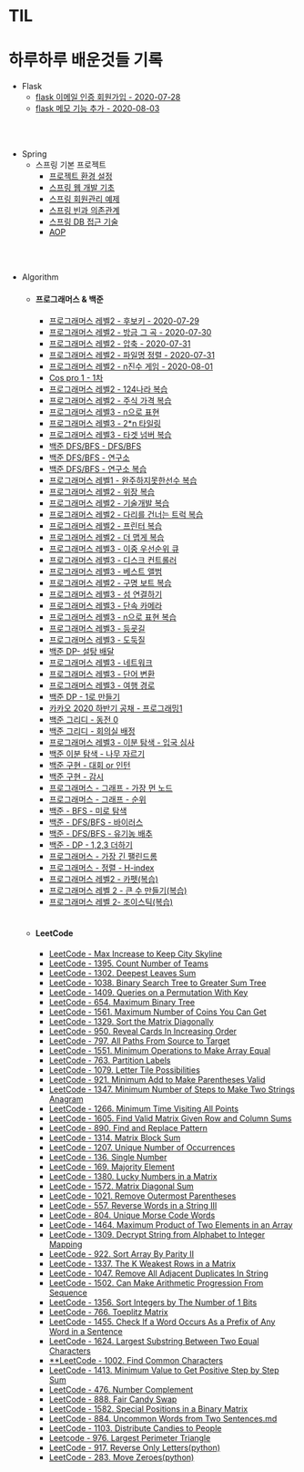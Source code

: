 # TIL

하루하루 배운것들 기록
======================

+ Flask
  - [flask 이메일 인증 회원가입 - 2020-07-28](flask/Flask&mongoDB이메일인증.md)
  - [flask 메모 기능 추가 - 2020-08-03](flask/메모기능추가.md)
  

<br><br>

+ Spring
  - 스프링 기본 프로젝트
    - [프로젝트 환경 설정](https://github.com/butcher313/TIL/blob/master/Spring/%ED%94%84%EB%A1%9C%EC%A0%9D%ED%8A%B8%20%ED%99%98%EA%B2%BD%EC%84%A4%EC%A0%95/View%20%ED%99%98%EA%B2%BD%EC%84%A4%EC%A0%95.md)
    - [스프링 웹 개발 기초](https://github.com/butcher313/TIL/blob/master/Spring/%EC%8A%A4%ED%94%84%EB%A7%81%20%EC%9B%B9%20%EA%B0%9C%EB%B0%9C%20%EA%B8%B0%EC%B4%88.md)
    - [스프링 회원관리 예제](https://github.com/butcher313/TIL/blob/master/Spring/%ED%9A%8C%EC%9B%90%EA%B4%80%EB%A6%AC%20%EC%98%88%EC%A0%9C%20-%20%EB%B0%B1%EC%97%94%EB%93%9C%20%EA%B0%9C%EB%B0%9C.md)
    - [스프링 빈과 의존관계](https://github.com/butcher313/TIL/blob/master/Spring/%EC%8A%A4%ED%94%84%EB%A7%81%20%EB%B9%88%EA%B3%BC%20%EC%9D%98%EC%A1%B4%EA%B4%80%EA%B3%84.md)
    - [스프링 DB 접근 기술](https://github.com/butcher313/TIL/blob/master/Spring/%EC%8A%A4%ED%94%84%EB%A7%81DB%20%EC%A0%91%EA%B7%BC%20%EA%B8%B0%EC%88%A0.md)
    - [AOP](https://github.com/butcher313/TIL/blob/master/Spring/AOP.md)
    
<br>
<br>

+ Algorithm

  + #### 프로그래머스 & 백준
  
    - [프로그래머스 레벨2 - 후보키 - 2020-07-29](Algorithm/Programmers/Level2/후보키.md)
    - [프로그래머스 레벨2 - 방금 그 곡 - 2020-07-30](Algorithm/Programmers/Level2/방금그곡.md)
    - [프로그래머스 레벨2 - 압축 - 2020-07-31](Algorithm/Programmers/Level2/압축.md)
    - [프로그래머스 레벨2 - 파일명 정렬 - 2020-07-31](Algorithm/Programmers/Level2/파일명정렬.md)
    - [프로그래머스 레벨2 - n진수 게임 - 2020-08-01](Algorithm/Programmers/Level2/n진수게임.md)
    - [Cos pro 1 - 1차](https://github.com/butcher313/cos-pro-1)
    - [프로그래머스 레벨2 - 124나라 복습](https://github.com/butcher313/programmers-level2/blob/master/124%EB%82%98%EB%9D%BC-%EC%A0%95%EB%8B%B5.cpp)
    - [프로그래머스 레벨2 - 주식 가격 복습](https://github.com/butcher313/programmers-level2/blob/master/%EC%A3%BC%EC%8B%9D%EA%B0%80%EA%B2%A9(%EB%B3%B5%EC%8A%B5).cpp)
    - [프로그래머스 레벨3 - n으로 표현](https://gist.github.com/butcher313/625ef12479aa58d866348bc2cf1c2ef3)
    - [프로그래머스 레벨3 - 2*n 타일링](https://github.com/butcher313/Programmers-level-3/blob/master/2xn%ED%83%80%EC%9D%BC%EB%A7%81.cpp)
    - [프로그래머스 레벨3 - 타겟 넘버 복습](https://github.com/butcher313/programmers-level2/blob/master/%ED%83%80%EA%B2%9F%EB%84%98%EB%B2%84.cpp)
    - [백준 DFS/BFS - DFS/BFS](https://github.com/butcher313/BOJ/blob/master/DFS-BFS/DFS%EC%99%80BFS.md) 
    - [백준 DFS/BFS - 연구소](https://github.com/butcher313/BOJ/blob/master/DFS-BFS/%EC%97%B0%EA%B5%AC%EC%86%8C.md)
    - [백준 DFS/BFS - 연구소 복습](https://github.com/butcher313/BOJ/blob/master/DFS-BFS/%EC%97%B0%EA%B5%AC%EC%86%8C(%EA%B0%9C%EC%84%A0).md)
    - [프로그래머스 레벨1 - 완주하지못한선수 복습](https://github.com/butcher313/programmers-level1/blob/master/%EC%99%84%EC%A3%BC%ED%95%98%EC%A7%80%EB%AA%BB%ED%95%9C%EC%84%A0%EC%88%98(%EB%B3%B5%EC%8A%B5).md)
    - [프로그래머스 레벨2 - 위장 복습](https://github.com/butcher313/programmers-level2/blob/master/%EC%9C%84%EC%9E%A5.cpp)
    - [프로그래머스 레벨2 - 기술개발 복습](https://github.com/butcher313/programmers-level2/blob/master/%EA%B8%B0%EB%8A%A5%EA%B0%9C%EB%B0%9C(%EB%B3%B5%EC%8A%B5).md)
    - [프로그래머스 레벨2 - 다리를 건너는 트럭 복습](https://github.com/butcher313/programmers-level2/blob/master/%EB%8B%A4%EB%A6%AC%EB%A5%BC%EA%B1%B4%EB%84%88%EB%8A%94%ED%8A%B8%EB%9F%AD.md)
    - [프로그래머스 레벨2 - 프린터 복습](https://github.com/butcher313/programmers-level2/blob/master/%ED%94%84%EB%A6%B0%ED%84%B0%EB%B3%B5%EC%8A%B5.md)
    - [프로그래머스 레벨2 - 더 맵게 복습](https://github.com/butcher313/programmers-level2/blob/master/%EB%8D%94%EB%A7%B5%EA%B2%8C(%EB%B3%B5%EC%8A%B5).md)
    - [프로그래머스 레벨3 - 이중 우선순위 큐](https://github.com/butcher313/Programmers-level-3/blob/master/%EC%9D%B4%EC%A4%91%EC%9A%B0%EC%84%A0%EC%88%9C%EC%9C%84%ED%81%90.md)
    - [프로그래머스 레벨3 - 디스크 컨트롤러](https://github.com/butcher313/Programmers-level-3/blob/master/%EB%94%94%EC%8A%A4%ED%81%AC%20%EC%BB%A8%ED%8A%B8%EB%A1%A4%EB%9F%AC.md)
    - [프로그래머스 레벨3 - 베스트 앨범](https://github.com/butcher313/Programmers-level-3/blob/master/%EB%B2%A0%EC%8A%A4%ED%8A%B8%20%EC%95%A8%EB%B2%94.md)
    - [프로그래머스 레벨2 - 구명 보트 복습](https://github.com/butcher313/programmers-level2/blob/master/%EA%B5%AC%EB%AA%85%EB%B3%B4%ED%8A%B8(%EB%B3%B5%EC%8A%B5).md)
    - [프로그래머스 레벨3 - 섬 연결하기](https://github.com/butcher313/Programmers-level-3/blob/master/%EC%84%AC%20%EC%97%B0%EA%B2%B0%ED%95%98%EA%B8%B0.md)
    - [프로그래머스 레벨3 - 단속 카메라](https://github.com/butcher313/Programmers-level-3/blob/master/%EB%8B%A8%EC%86%8D%EC%B9%B4%EB%A9%94%EB%9D%BC.md)
    - [프로그래머스 레벨3 - n으로 표현 복습](https://github.com/butcher313/Programmers-level-3/blob/master/n%EC%9C%BC%EB%A1%9C%ED%91%9C%ED%98%84.cpp)
    - [프로그래머스 레벨3 - 등굣길](https://github.com/butcher313/Programmers-level-3/blob/master/%EB%93%B1%EA%B5%A3%EA%B8%B8.md)
    - [프로그래머스 레벨3 - 도둑질](https://github.com/butcher313/Programmers-level-3/blob/master/%EB%8F%84%EB%91%91%EC%A7%88.md)
    - [백준 DP- 설탕 배달](https://github.com/butcher313/BOJ/blob/master/DP/%EC%84%A4%ED%83%95%20%EB%B0%B0%EB%8B%AC.md)
    - [프로그래머스 레벨3 - 네트워크](https://github.com/butcher313/Programmers-level-3/blob/master/%EB%84%A4%ED%8A%B8%EC%9B%8C%ED%81%AC.md)
    - [프로그래머스 레벨3 - 단어 변환](https://github.com/butcher313/Programmers-level-3/blob/master/%EB%8B%A8%EC%96%B4%20%EB%B3%80%ED%99%98.md)
    - [프로그래머스 레벨3 - 여행 경로](https://github.com/butcher313/Programmers-level-3/blob/master/%EC%97%AC%ED%96%89%EA%B2%BD%EB%A1%9C.md)
    - [백준 DP - 1로 만들기](https://github.com/butcher313/BOJ/blob/master/DP/1%EB%A1%9C%20%EB%A7%8C%EB%93%A4%EA%B8%B0.md)
    - [카카오 2020 하반기 공채 - 프로그래밍1](https://github.com/butcher313/Kakao/blob/master/2020.09.12(%ED%95%98%EB%B0%98%EA%B8%B0%20%EA%B3%B5%EC%B1%84)/%ED%94%84%EB%A1%9C%EA%B7%B8%EB%9E%98%EB%B0%8D1.md)
    - [백준 그리디 - 동전 0](https://github.com/butcher313/BOJ/blob/master/%EA%B7%B8%EB%A6%AC%EB%94%94/%EB%8F%99%EC%A0%84%200.md)
    - [백준 그리디 - 회의실 배정](https://github.com/butcher313/BOJ/blob/master/%EA%B7%B8%EB%A6%AC%EB%94%94/%ED%9A%8C%EC%9D%98%EC%8B%A4%20%EB%B0%B0%EC%A0%95.md)
    - [프로그래머스 레벨3 - 이분 탐색 - 입국 심사](https://github.com/butcher313/BOJ/blob/master/%EC%9D%B4%EB%B6%84%ED%83%90%EC%83%89/%EC%9E%85%EA%B5%AD%20%EC%8B%AC%EC%82%AC.md)
    - [백준 이분 탐색 - 나무 자르기](https://github.com/butcher313/BOJ/blob/master/%EC%9D%B4%EB%B6%84%ED%83%90%EC%83%89/%EB%82%98%EB%AC%B4%20%EC%9E%90%EB%A5%B4%EA%B8%B0.md)
    - [백준 구현 - 대회 or 인턴](https://github.com/butcher313/BOJ/blob/master/%EA%B5%AC%ED%98%84/%EB%8C%80%ED%9A%8C%20or%20%EC%9D%B8%ED%84%B4.md)
    - [백준 구현 - 감시](https://github.com/butcher313/BOJ/blob/master/%EA%B5%AC%ED%98%84/%EA%B0%90%EC%8B%9C.md)
    - [프로그래머스 - 그래프 - 가장 먼 노드](https://github.com/butcher313/Programmers-level-3/blob/master/%EA%B0%80%EC%9E%A5%20%EB%A8%BC%20%EB%85%B8%EB%93%9C.md)
    - [프로그래머스 - 그래프 - 순위](https://github.com/butcher313/Programmers-level-3/blob/master/%EC%88%9C%EC%9C%84.md)
    - [백준 - BFS - 미로 탐색](https://github.com/butcher313/BOJ/blob/master/DFS-BFS/%EB%AF%B8%EB%A1%9C%20%ED%83%90%EC%83%89.md)
    - [백준 - DFS/BFS - 바이러스](https://github.com/butcher313/BOJ/blob/master/DFS-BFS/%EB%B0%94%EC%9D%B4%EB%9F%AC%EC%8A%A4)
    - [백준 - DFS/BFS - 유기농 배추](https://github.com/butcher313/BOJ/blob/master/DFS-BFS/%EC%9C%A0%EA%B8%B0%EB%86%8D%20%EB%B0%B0%EC%B6%94.md)
    - [백준 - DP - 1,2,3 더하기](https://github.com/butcher313/BOJ/blob/master/DP/1%2C2%2C3%20%EB%8D%94%ED%95%98%EA%B8%B0.md)
    - [프로그래머스 - 가장 긴 팰린드롬](https://github.com/Yang-Joon-Ho/Programmers-level-3/blob/master/%EA%B0%80%EC%9E%A5%20%EA%B8%B4%20%ED%8E%A0%EB%A6%B0%EB%93%9C%EB%A1%AC.md)
    - [프로그래머스 - 정렬 - H-index](https://github.com/Yang-Joon-Ho/programmers-level2/blob/master/H-index.md)
    - [프로그래머스 레벨2 - 카펫(복습)](https://github.com/Yang-Joon-Ho/programmers-level2/blob/master/%EC%B9%B4%ED%8E%AB(%EB%B3%B5%EC%8A%B5).md)
    - [프로그래머스 레벨 2 - 큰 수 만들기(복습)](https://github.com/Yang-Joon-Ho/programmers-level2/blob/master/%ED%81%B0%EC%88%98%EB%A7%8C%EB%93%A4%EA%B8%B0(%EB%B3%B5%EC%8A%B5).md)
    - [프로그래머스 레벨 2- 조이스틱(복습)](https://github.com/Yang-Joon-Ho/programmers-level2/blob/master/%EC%A1%B0%EC%9D%B4%EC%8A%A4%ED%8B%B1(%EB%B3%B5%EC%8A%B5).md)
    
  <br>
  
  + #### LeetCode
  
    - [LeetCode - Max Increase to Keep City Skyline](https://github.com/Yang-Joon-Ho/LeetCode/blob/master/Max%20Increase%20to%20Keep%20City%20Skyline.md)
    - [LeetCode - 1395. Count Number of Teams](https://github.com/Yang-Joon-Ho/LeetCode/blob/master/1395.%20Count%20Number%20of%20Teams.md)
    - [LeetCode - 1302. Deepest Leaves Sum](https://github.com/Yang-Joon-Ho/LeetCode/blob/master/Tree/1302.%20Deepest%20Leaves%20Sum.md)
    - [LeetCode - 1038. Binary Search Tree to Greater Sum Tree](https://github.com/Yang-Joon-Ho/LeetCode/blob/master/Tree/1038.%20Binary%20Search%20Tree%20to%20Greater%20Sum%20Tree.md)
    - [LeetCode - 1409. Queries on a Permutation With Key](https://github.com/Yang-Joon-Ho/LeetCode/blob/master/1409.%20Queries%20on%20a%20Permutation%20With%20Key.md)
    - [LeetCode - 654. Maximum Binary Tree](https://github.com/Yang-Joon-Ho/LeetCode/blob/master/Tree/654.%20Maximum%20Binary%20Tree.md)
    - [LeetCode - 1561. Maximum Number of Coins You Can Get](https://github.com/Yang-Joon-Ho/LeetCode/blob/master/Maximum%20Number%20of%20Coins%20You%20Can%20Get.md)
    - [LeetCode - 1329. Sort the Matrix Diagonally](https://github.com/Yang-Joon-Ho/LeetCode/blob/master/1329.%20Sort%20the%20Matrix%20Diagonally.md)
    - [LeetCode - 950. Reveal Cards In Increasing Order](https://github.com/Yang-Joon-Ho/LeetCode/blob/master/950.%20Reveal%20Cards%20In%20Increasing%20Order.md)
    - [LeetCode - 797. All Paths From Source to Target](https://github.com/Yang-Joon-Ho/LeetCode/blob/master/Graph/797.%20All%20Paths%20From%20Source%20to%20Target.md)
    - [LeetCode - 1551. Minimum Operations to Make Array Equal](https://github.com/Yang-Joon-Ho/LeetCode/blob/master/1551.%20Minimum%20Operations%20to%20Make%20Array%20Equal.md)
    - [LeetCode - 763. Partition Labels](https://github.com/Yang-Joon-Ho/LeetCode/blob/master/763.%20Partition%20Labels.md)
    - [LeetCode - 1079. Letter Tile Possibilities](https://github.com/Yang-Joon-Ho/LeetCode/blob/master/1079.%20Letter%20Tile%20Possibilities.md)
    - [LeetCode - 921. Minimum Add to Make Parentheses Valid](https://github.com/Yang-Joon-Ho/LeetCode/blob/master/921.%20Minimum%20Add%20to%20Make%20Parentheses%20Valid.md)
    - [LeetCode - 1347. Minimum Number of Steps to Make Two Strings Anagram](https://github.com/Yang-Joon-Ho/LeetCode/blob/master/1347.%20Minimum%20Number%20of%20Steps%20to%20Make%20Two%20Strings%20Anagram.md)
    - [LeetCode - 1266. Minimum Time Visiting All Points](https://github.com/Yang-Joon-Ho/LeetCode/blob/master/1266.%20Minimum%20Time%20Visiting%20All%20Points.md)
    - [LeetCode - 1605. Find Valid Matrix Given Row and Column Sums](https://github.com/Yang-Joon-Ho/LeetCode/blob/master/1605.%20Find%20Valid%20Matrix%20Given%20Row%20and%20Column%20Sums.md)
    - [LeetCode - 890. Find and Replace Pattern](https://github.com/Yang-Joon-Ho/LeetCode/blob/master/890.%20Find%20and%20Replace%20Pattern.md)
    - [LeetCode - 1314. Matrix Block Sum](https://github.com/Yang-Joon-Ho/LeetCode/blob/master/1314.%20Matrix%20Block%20Sum.md)
    - [LeetCode - 1207. Unique Number of Occurrences](https://github.com/Yang-Joon-Ho/LeetCode/blob/master/Easy/1207.%20Unique%20Number%20of%20Occurrences.md)
    - [LeetCode - 136. Single Number](https://github.com/Yang-Joon-Ho/LeetCode/blob/master/Easy/136.%20Single%20Number.md)
    - [LeetCode - 169. Majority Element](https://github.com/Yang-Joon-Ho/LeetCode/blob/master/Easy/169.%20Majority%20Element.md)
    - [LeetCode - 1380. Lucky Numbers in a Matrix](https://github.com/Yang-Joon-Ho/LeetCode/blob/master/Easy/1380.%20Lucky%20Numbers%20in%20a%20Matrix.md)
    - [LeetCode - 1572. Matrix Diagonal Sum](https://github.com/Yang-Joon-Ho/LeetCode/blob/master/Easy/1572.%20Matrix%20Diagonal%20Sum.md)
    - [LeetCode - 1021. Remove Outermost Parentheses](https://github.com/Yang-Joon-Ho/LeetCode/blob/master/Easy/1021.%20Remove%20Outermost%20Parentheses.md)
    - [LeetCode - 557. Reverse Words in a String III](https://github.com/Yang-Joon-Ho/LeetCode/blob/master/Easy/557.%20Reverse%20Words%20in%20a%20String%20III.md)
    - [LeetCode - 804. Unique Morse Code Words](https://github.com/Yang-Joon-Ho/LeetCode/blob/master/Easy/804.%20Unique%20Morse%20Code%20Words.md)
    - [LeetCode - 1464. Maximum Product of Two Elements in an Array](https://github.com/Yang-Joon-Ho/LeetCode/blob/master/Easy/1464.%20Maximum%20Product%20of%20Two%20Elements%20in%20an%20Array.md)
    - [LeetCode - 1309. Decrypt String from Alphabet to Integer Mapping
  ](https://github.com/Yang-Joon-Ho/LeetCode/blob/master/Easy/1309.%20Decrypt%20String%20from%20Alphabet%20to%20Integer%20Mapping.md)
    - [LeetCode - 922. Sort Array By Parity II](https://github.com/Yang-Joon-Ho/LeetCode/blob/master/Easy/922.%20Sort%20Array%20By%20Parity%20II.md)
    - [LeetCode - 1337. The K Weakest Rows in a Matrix](https://github.com/Yang-Joon-Ho/LeetCode/blob/master/Easy/1337.%20The%20K%20Weakest%20Rows%20in%20a%20Matrix.md)
    - [LeetCode - 1047. Remove All Adjacent Duplicates In String](https://github.com/Yang-Joon-Ho/LeetCode/blob/master/Easy/1047.%20Remove%20All%20Adjacent%20Duplicates%20In%20String.md)
    - [LeetCode - 1502. Can Make Arithmetic Progression From Sequence](https://github.com/Yang-Joon-Ho/LeetCode/blob/master/Easy/1502.%20Can%20Make%20Arithmetic%20Progression%20From%20Sequence.md)
    - [LeetCode - 1356. Sort Integers by The Number of 1 Bits](https://github.com/Yang-Joon-Ho/LeetCode/blob/master/Easy/Bits-operation/1356.%20Sort%20Integers%20by%20The%20Number%20of%201%20Bits.md)
    - [LeetCode - 766. Toeplitz Matrix](https://github.com/Yang-Joon-Ho/LeetCode/blob/master/Easy/Matrix/766.%20Toeplitz%20Matrix.md)
    - [LeetCode - 1455. Check If a Word Occurs As a Prefix of Any Word in a Sentence](https://github.com/Yang-Joon-Ho/LeetCode/blob/master/Easy/String/1455.%20Check%20If%20a%20Word%20Occurs%20As%20a%20Prefix%20of%20Any%20Word%20in%20a%20Sentence.md)
    - [LeetCode - 1624. Largest Substring Between Two Equal Characters
](https://github.com/Yang-Joon-Ho/LeetCode/blob/master/Easy/String/1624.%20Largest%20Substring%20Between%20Two%20Equal%20Characters.md)
    - [**LeetCode - 1002. Find Common Characters](https://github.com/Yang-Joon-Ho/LeetCode/blob/master/Easy/String/**1002.%20Find%20Common%20Characters.md)
    - [LeetCode - 1413. Minimum Value to Get Positive Step by Step Sum](https://github.com/Yang-Joon-Ho/LeetCode/tree/master/Easy/Dynamic_programming)
    - [LeetCode - 476. Number Complement](https://github.com/Yang-Joon-Ho/LeetCode/blob/master/Easy/Bits-operation/476.%20Number%20Complement.md)
    - [LeetCode - 888. Fair Candy Swap](https://github.com/Yang-Joon-Ho/LeetCode/blob/master/Easy/Array/888.%20Fair%20Candy%20Swap.md)
    - [LeetCode - 1582. Special Positions in a Binary Matrix](https://github.com/Yang-Joon-Ho/LeetCode/blob/master/Easy/Array/1582.%20Special%20Positions%20in%20a%20Binary%20Matrix.md)
    - [LeetCode - 884. Uncommon Words from Two Sentences.md](https://github.com/Yang-Joon-Ho/LeetCode/blob/master/Easy/String/884.%20Uncommon%20Words%20from%20Two%20Sentences.md)
    - [LeetCode - 1103. Distribute Candies to People](https://github.com/Yang-Joon-Ho/LeetCode/blob/master/Easy/1103.%20Distribute%20Candies%20to%20People.md)
    - [Leetcode - 976. Largest Perimeter Triangle](https://github.com/Yang-Joon-Ho/LeetCode/blob/master/Easy/Array/976.%20Largest%20Perimeter%20Triangle.md)
    - [LeetCode - 917. Reverse Only Letters(python)](https://github.com/Yang-Joon-Ho/LeetCode/blob/master/Easy/String/917.%20Reverse%20Only%20Letters(Python).md)
    - [LeetCode - 283. Move Zeroes(python)](https://github.com/Yang-Joon-Ho/LeetCode/blob/master/Easy/Array/283.%20Move%20Zeroes(python).md)
